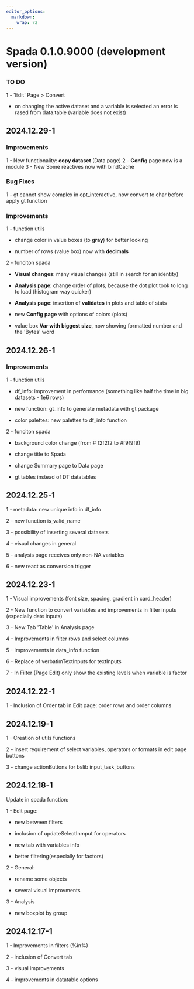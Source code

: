 ```yaml
---
editor_options: 
  markdown: 
    wrap: 72
---
```


# Spada 0.1.0.9000 (development version)

### TO DO

1 - 'Edit' Page > Convert

* on changing the active dataset and a variable is selected an error is rased from data.table (variable does not exist)

## 2024.12.29-1

### Improvements

1 - New functionality: **copy dataset** (Data page)
2 - **Config** page now is a module
3 - New Some reactives now with bindCache

### Bug Fixes

1 - gt cannot show complex in opt_interactive, now convert to char before apply gt function

### Improvements

1 - function utils

* change color in value boxes (to **gray**) for better looking

* number of rows (value box) now with **decimals**

2 - funciton spada

* **Visual changes**: many visual changes (still in search for an identity)

*	**Analysis page**: change order of plots, because the dot plot took to long to load (histogram way quicker)
*	**Analysis page**: insertion of **validates** in plots and table of stats

* new **Config page** with options of colors (plots)

* value box **Var with biggest size**, now showing formatted number and the 'Bytes' word

## 2024.12.26-1

### Improvements

1 - function utils

* df_info: improvement in performance (something like half the time in big datasets - 1e6 rows)

* new function: gt_info to generate metadata with gt package

* color palettes: new palettes to df_info function

2 - funciton spada

* background color change (from # f2f2f2 to #f9f9f9)

* change title to Spada

* change Summary page to Data page

* gt tables instead of DT datatables

## 2024.12.25-1

1 - metadata: new unique info in df_info

2 - new function is_valid_name

3 - possibility of inserting several datasets

4 - visual changes in general

5 - analysis page receives only non-NA variables

6 - new react as conversion trigger

## 2024.12.23-1

1 - Visual improvements (font size, spacing, gradient in card_header)

2 - New function to convert variables and improvements in filter inputs
(especially date inputs)

3 - New Tab 'Table' in Analysis page

4 - Improvements in filter rows and select columns

5 - Improvements in data_info function

6 - Replace of verbatimTextInputs for textInputs

7 - In Filter (Page Edit) only show the existing levels when variable is
factor

## 2024.12.22-1

1 - Inclusion of Order tab in Edit page: order rows and order columns

## 2024.12.19-1

1 - Creation of utils functions

2 - insert requirement of select variables, operators or formats in edit
page buttons

3 - change actionButtons for bslib input_task_buttons

## 2024.12.18-1

Update in spada function:

1 - Edit page:

-   new between filters

-   inclusion of updateSelectInmput for operators

-   new tab with variables info

-   better filtering(especially for factors)

2 - General:

-   rename some objects

-   several visual improvments

3 - Analysis

-   new boxplot by group

## 2024.12.17-1

1 - Improvements in filters (%in%)

2 - inclusion of Convert tab

3 - visual improvements

4 - improvements in datatable options
